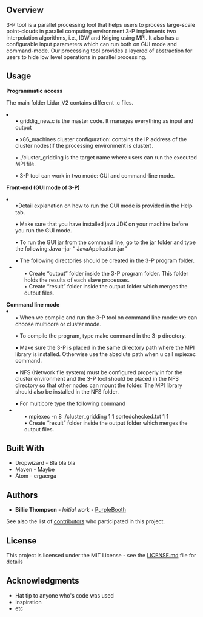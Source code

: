 ## Overview

<p>3-P tool is a parallel processing tool that helps users to process large-scale point-clouds in parallel computing environment.3-P implements two interpolation algorithms, i.e., IDW and Kriging using MPI. It also has a configurable input parameters which can run both on GUI mode and command-mode. Our processing tool provides a layered of abstraction for users to hide low level operations in parallel processing.</p>

## Usage

 <b > Programmatic access</b>

  The main folder Lidar_V2 contains different .c files. 
  <li>
    <ul>•	griddig_new.c is the master code. It manages everything as input and output</ul>
    <ul>•	x86_machines cluster configuration: contains the IP address of the cluster nodes(if the processing environment is cluster).</ul>
    <ul>•	./cluster_gridding  is the target name where users can run the executed MPI file.</ul>
    <ul>•	3-P tool can work in two mode: GUI and command-line mode.</ul>
  </li>

  <b> Front-end (GUI mode of 3-P)</b>
    <li>
      <ul>•Detail explanation on how to run the GUI mode is provided in the Help tab.</ul>
      <ul>•	Make sure that you have installed java JDK on your machine before you run the GUI mode.</ul>
      <ul>•	To run the GUI jar from the command line, go to the jar folder and type the following:Java –jar “ JavaApplication.jar” </ul>
      <ul>•	The following directories should be created in the 3-P program folder. 
        <li>
          <ul>•	Create “output” folder inside the 3-P program folder. This folder holds the results of each slave processes.</ul>
          <ul>•	Create “result” folder inside the output folder which merges the output files.</ul>
        </li>
      </ul>
  </li>
 <b > Command line mode</b>

  <li>
    <ul>•	When we compile and run the 3-P tool on command line mode: we can choose multicore or cluster mode.</ul>
    <ul>• To compile the program, type make command in the 3-p directory.</ul>
    <ul>• Make sure the 3-P is placed in the same directory path where the MPI library is installed. Otherwise use the absolute path when u call mpiexec command. </ul>
    <ul>•	NFS (Network file system) must be configured properly in for the cluster environment and the 3-P tool should be placed in the NFS directory so that other nodes can mount the folder. The MPI library should also be installed in the NFS folder.</ul>
    <ul>•	For multicore type the following command
      <li>
          <ul>•	mpiexec -n 8 ./cluster_gridding 1 1 sortedchecked.txt 1 1</ul>
          <ul>•	Create “result” folder inside the output folder which merges the output files.</ul>
        </li>
    </ul>
  </li>

 

## Built With

* Dropwizard - Bla bla bla
* Maven - Maybe
* Atom - ergaerga

 

## Authors

* **Billie Thompson** - *Initial work* - [PurpleBooth](https://github.com/PurpleBooth)

See also the list of [contributors](https://github.com/your/project/contributors) who participated in this project.

## License

This project is licensed under the MIT License - see the [LICENSE.md](LICENSE.md) file for details

## Acknowledgments

* Hat tip to anyone who's code was used
* Inspiration
* etc
